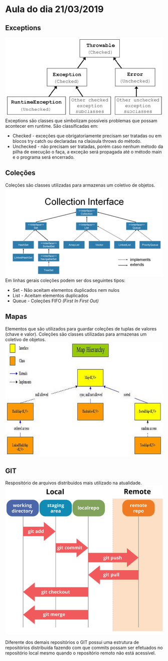 
# Aula do dia 21/03/2019
## Exceptions
![Hierarquia de classes de Exceptions](../imagens/exceptionhierarchy3.png  "Hierarquia de classes de Exceptions")  
Exceptions são classes que simbolizam possíveis problemas que possam acontecer em runtime. São classificadas em:
 * Checked - exceções que obrigatoriamente precisam ser tratadas ou em blocos try catch ou declaradas na claúsula throws do método.
 * Unchecked - não precisam ser tratadas, porém caso nenhum método da pilha de execução o faça, a exceção será propagada até o método main e o programa será encerrado.

## Coleções 
Coleções são classes utilizadas para armazenas um coletivo de objetos. 
![Hierarquia de classes de Collections](../imagens/class-and-interface-hierarchy.png  "Hierarquia de classes de Collections")  
Em linhas gerais coleções podem ser dos seguintes tipos:
 * Set - Não aceitam elementos duplicados nem nulos
 * List - Aceitam elementos duplicados
 * Queue - Coleções FIFO *(First In First Out)* 
  
 ## Mapas
 Elementos que são utilizados para guardar coleções de tuplas de valores (chave e valor).
 Coleções são classes utilizadas para armazenas um coletivo de objetos.   
![Hierarquia de mapas](../imagens/maphierarchy.jpg  "Hierarquia de mapas")    

## GIT
 Respositório de arquivos distribuídos mais utilizado na atualidade.
 ![Estrutura e Comandos GIT](../imagens/git_commands.png  "Estrutura e Comandos GIT")  
 
 Diferente dos demais repositórios o GIT possui uma estrutura de repositórios distribuída fazendo com que commits possam ser efetuados no repositório local mesmo quando o repositório remoto não está acessível. 
 
 
 
 
 
